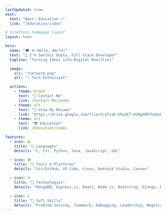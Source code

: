 ```yaml
---
lastUpdated: true
next:
  text: "Next: Education →"
  link: "/Education/index"

# VitePress homepage layout
layout: home

hero:
  name: "🗯️ 🌐 Hello, World!"
  text: "👋 I'm Sanchit Gupta, Full Stack Developer"
  tagline: "Turning Ideas into Digital Realities"

  image:
    src: "/network.png"
    alt: "⚡ Tech Enthusiast"

  actions:
    - theme: brand
      text: "📧 Contact Me"
      link: /Contact Me/index
    - theme: alt
      text: "📄 View My Resume"
      link: "https://drive.google.com/file/d/1FioE-UFp2ET-HiNgd907b1mvEmKbahSP/view"
    - theme: alt
      text: "📚 Education"
      link: /Education/index

features:
  - icon: 💻
    title: "💼 Languages"
    details: "C, C++, Python, Java, JavaScript, SQL"

  - icon: 🛠️
    title: "🔧 Tools & Platforms"
    details: "Git/GitHub, VS Code, Linux, Android Studio, Canvas"

  - icon: 🌐
    title: "🌟 Technologies"
    details: "MongoDB, Express.js, React, Node.js, Bootstrap, Django, REST, Docker, ML"

  - icon: 🧠
    title: "🧩 Soft Skills"
    details: "Problem Solving, Teamwork, Debugging, Leadership, Negotiation"
---
```

